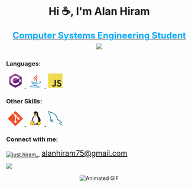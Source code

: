 <h1 align="center">Hi ☕, I'm Alan Hiram</h1>
<h3 align="center">
    <a href="https://github.com/Alanhiram75">
        <span style="color: #00aaff; font-size: 24px;">Computer Systems Engineering Student</span><br>
        <span style="color: #00aaff; font-size: 24px;">
            <img src="https://readme-typing-svg.herokuapp.com?lines=Developer&center=true&width=300&height=45">
        </span>
    </a>
</h3>

<h3 align="left">Languages:</h3>
<p align="left" style="margin: 0;">
    <a href="https://docs.microsoft.com/en-us/dotnet/csharp/" target="_blank" rel="noreferrer"> 
        <img src="https://raw.githubusercontent.com/devicons/devicon/master/icons/csharp/csharp-original.svg" alt="csharp" width="40" height="40" style="margin: 0 5px;"/> 
    </a> 
    <a href="https://www.java.com" target="_blank" rel="noreferrer"> 
        <img src="https://raw.githubusercontent.com/devicons/devicon/master/icons/java/java-original.svg" alt="java" width="40" height="40" style="margin: 0 5px;"/> 
    </a> 
    <a href="https://developer.mozilla.org/en-US/docs/Web/JavaScript" target="_blank" rel="noreferrer"> 
        <img src="https://raw.githubusercontent.com/devicons/devicon/master/icons/javascript/javascript-original.svg" alt="javascript" width="40" height="40" style="margin: 0 5px;"/> 
    </a> 
</p>

<h3 align="left">Other Skills:</h3>
<p align="left" style="margin: 0;">
    <a href="https://git-scm.com/" target="_blank" rel="noreferrer"> 
        <img src="https://raw.githubusercontent.com/devicons/devicon/master/icons/git/git-original.svg" alt="git" width="40" height="40" style="margin: 0 5px;"/> 
    </a>
    <a href="https://www.linux.org/" target="_blank" rel="noreferrer"> 
        <img src="https://raw.githubusercontent.com/devicons/devicon/master/icons/linux/linux-original.svg" alt="linux" width="40" height="40" style="margin: 0 5px;"/> 
    </a> 
    <a href="https://www.mysql.com/" target="_blank" rel="noreferrer"> 
        <img src="https://raw.githubusercontent.com/devicons/devicon/master/icons/mysql/mysql-original.svg" alt="mysql" width="40" height="40" style="margin: 0 5px;"/> 
    </a> 
</p>

<h3 align="left">Connect with me:</h3>
<p align="left" style="margin: 0;">
    <a href="https://instagram.com/just.hiram_" target="blank">
        <img align="center" src="https://raw.githubusercontent.com/rahuldkjain/github-profile-readme-generator/master/src/images/icons/Social/instagram.svg" alt="just.hiram_" height="30" width="40" style="margin: 0; padding: 0;"/>
    </a>
    <a href="mailto:alanhiram75@gmail.com" style="font-size: 20px; margin: 0 5px;">alanhiram75@gmail.com</a>
</p>

<p>
    <img src="https://github-readme-streak-stats.herokuapp.com/?user=Alanhiram75&theme=shadow_blue&hide_border=false" /><br/>
</p>

<p align="center">
    <img src="https://64.media.tumblr.com/f8134b0337d2c3d025b82904c07faf74/tumblr_pdewz5XhaW1scncwdo1_540.gif" width="300" alt="Animated GIF" />
</p>
